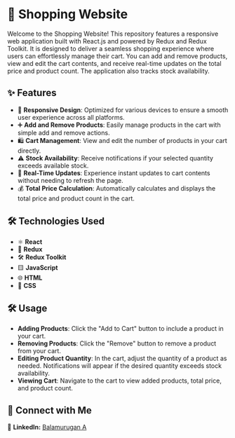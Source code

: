 # 🛒 Shopping Website

Welcome to the Shopping Website! This repository features a responsive web application built with React.js and powered by Redux and Redux Toolkit. It is designed to deliver a seamless shopping experience where users can effortlessly manage their cart. You can add and remove products, view and edit the cart contents, and receive real-time updates on the total price and product count. The application also tracks stock availability.

## ✨ Features

- 📱 **Responsive Design**: Optimized for various devices to ensure a smooth user experience across all platforms.
- ➕ **Add and Remove Products**: Easily manage products in the cart with simple add and remove actions.
- 🛍️ **Cart Management**: View and edit the number of products in your cart directly.
- ⚠️ **Stock Availability**: Receive notifications if your selected quantity exceeds available stock.
- 🔄 **Real-Time Updates**: Experience instant updates to cart contents without needing to refresh the page.
- 💰 **Total Price Calculation**: Automatically calculates and displays the total price and product count in the cart.

## 🛠️ Technologies Used

- ⚛️ **React**
- 🔄 **Redux**
- 🛠️ **Redux Toolkit**
- 🟨 **JavaScript**
- 🌐 **HTML**
- 🎨 **CSS**

## 🛠️ Usage

- **Adding Products**: Click the "Add to Cart" button to include a product in your cart.
- **Removing Products**: Click the "Remove" button to remove a product from your cart.
- **Editing Product Quantity**: In the cart, adjust the quantity of a product as needed. Notifications will appear if the desired quantity exceeds stock availability.
- **Viewing Cart**: Navigate to the cart to view added products, total price, and product count.

## 🤝 Connect with Me

💼 **LinkedIn:** [Balamurugan A](https://www.linkedin.com/in/balamurugan-a/)<br>
